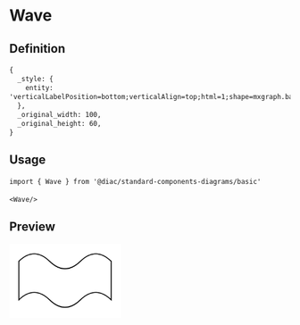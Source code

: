 # Wave

## Definition

```
{
  _style: { 
    entity: 'verticalLabelPosition=bottom;verticalAlign=top;html=1;shape=mxgraph.basic.wave2;dy=0.3;',
  },
  _original_width: 100,
  _original_height: 60,
}
```

## Usage

```
import { Wave } from '@diac/standard-components-diagrams/basic'

<Wave/>
```

## Preview

<img src="./wave.png" width="200"/>

